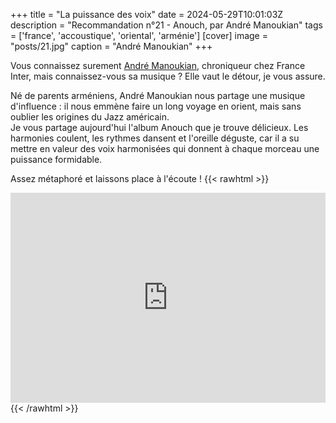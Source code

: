 +++
title = "La puissance des voix"
date = 2024-05-29T10:01:03Z
description = "Recommandation n°21 - Anouch, par André Manoukian"
tags = ['france', 'accoustique', 'oriental', 'arménie']
[cover]
image = "posts/21.jpg"
caption = "André Manoukian"
+++

Vous connaissez surement [André Manoukian](https://fr.wikipedia.org/wiki/Andr%C3%A9_Manoukian), chroniqueur chez France
Inter, mais connaissez-vous sa musique ? Elle vaut le détour, je vous assure.

Né de parents arméniens, André Manoukian nous partage une musique d'influence : il nous emmène faire un long voyage en
orient, mais sans oublier les origines du Jazz américain.  
Je vous partage aujourd'hui l'album Anouch que je trouve délicieux. Les harmonies coulent, les rythmes dansent et
l'oreille déguste, car il a su mettre en valeur des voix harmonisées qui donnent à chaque morceau
une puissance formidable.

Assez métaphoré et laissons place à l'écoute !
{{< rawhtml >}}
<div style="max-width:100%;"><div style="position:relative;padding-bottom:calc(56.25% + 52px);height: 0;"><iframe style="position:absolute;top:0;left:0;" width="100%" height="100%" src="https://odesli.co/embed/?url=https%3A%2F%2Falbum.link%2Fanouch&theme=light" frameborder="0" allowfullscreen sandbox="allow-same-origin allow-scripts allow-presentation allow-popups allow-popups-to-escape-sandbox" allow="clipboard-read; clipboard-write"></iframe></div></div>
{{< /rawhtml >}}